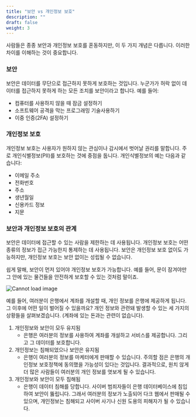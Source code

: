 ```yaml
---
title: "보안 vs 개인정보 보호"
description: ""
draft: false
weight: 3
---
```


사람들은 종종 보안과 개인정보 보호를 혼동하지만, 이 두 가지 개념은 다릅니다. 이러한 차이를 이해하는 것이 중요합니다. 

### 보안
보안은 데이터를 무단으로 접근하지 못하게 보호하는 것입니다. 누군가가 허락 없이 데이터를 접근하지 못하게 하는 모든 조치를 보안이라고 합니다. 예를 들어:
* 컴퓨터를 사용하지 않을 때 잠금 설정하기
* 소프트웨어 공격을 막는 프로그래밍 기술사용하기
* 이중 인증(2FA) 설정하기
### 개인정보 보호
개인정보 보호는 사용자가 원하지 않는 관심이나 감시에서 벗어날 권리를 말합니다. 주로 개인식별정보(PII)를 보호하는 것에 중점을 둡니다. 개인식별정보의 예는 다음과 같습니다:
* 이메일 주소
* 전화번호
* 주소
* 생년월일
* 신용카드 정보
* 지문  

### 보안과 개인정보 보호의 관계
보안은 데이터에 접근할 수 있는 사람을 제한하는 데 사용됩니다. 개인정보 보호는 어떤 종류의 정보가 접근 가능한지 통제하는 데 사용됩니다. 보안은 개인정보 보호 없이도 가능하지만, 개인정보 보호는 보안 없이는 성립될 수 없습니다.


쉽게 말해, 보안이 먼저 있어야 개인정보 보호가 가능합니다. 예를 들어, 문이 잠겨야만 그 안에 있는 물건들을 안전하게 보호할 수 있는 것처럼 말이죠.

![Cannot load image](../img/security-vs-privacy.png?classes=border,shadow)

예를 들어, 여러분이 은행에서 계좌를 개설할 때, 개인 정보를 은행에 제공하게 됩니다. 그 이후에 어떤 일이 벌어질 수 있을까요? 개인 정보와 관련돼 발생할 수 있는 세   가지의 상황들을 살펴보겠습니다. (계좌에 있는 돈과는 관련이 없습니다).

1. 개인정보와 보안이 모두 유지됨
   * 은행은 여러분의 정보를 사용하여 계좌를 개설하고 서비스를 제공합니다. 그리고 그 데이터를 보호합니다.
2. 개인정보는 침해되었으나 보안은 유지됨
   * 은행이 여러분의 정보를 마케터에게 판매할 수 있습니다. 주의할 점은 은행의 개인정보 보호정책에 동의했을 가능성이 있다는 것입니다. 결과적으로, 원치 않게 더 많은 사람들이 여러분의 개인 정보를 엿보게 될 수 있습니다. 
3. 개인정보와 보안이 모두 침해됨 
   * 은행이 데이터 침해를 당합니다. 사이버 범죄자들이 은행 데이터베이스에 침입하여 보안이 뚫립니다. 그래서 여러분의 정보가 노출되어 다크 웹에서 판매될 수 있으며, 개인정보는 침해되고 사이버 사기나 신원 도용의 피해자가 될 수 있습니다.
